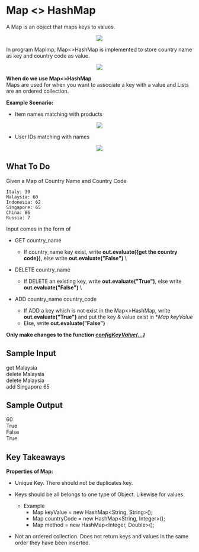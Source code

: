 # Map <> HashMap
A Map is an object that maps keys to values.
<p align="center">
 <img src="metadata/key-value.jpg">
</p>


In program MapImp, Map<>HashMap is implemented to store country name as key and country code as value.
<p align="center">
 <img src="metadata/country_code.jpg">
</p>

**When do we use Map<>HashMap** \
Maps are used for when you want to associate a key with a value and Lists are an ordered collection.

**Example Scenario:** 
- Item names matching with products
<p align="center">
 <img src="metadata/receipt.jpg">
</p>

- User IDs matching with names
<p align="center">
 <img src="metadata/key-value2.jpg">
</p>

## **What To Do**
Given a Map of Country Name and Country Code 

```
Italy: 39
Malaysia: 60
Indonesia: 62
Singapore: 65
China: 86
Russia: 7
```

Input comes in the form of 

- GET country_name
  - If country_name key exist, write **out.evaluate({get the country code})**, else write **out.evaluate("False")** \
  
- DELETE country_name
  - If DELETE an existing key, write **out.evaluate("True")**, else write **out.evaluate("False")** \
   
- ADD country_name country_code 
  - If ADD a key which is not exist in the Map<>HashMap, write **out.evaluate("True")**  and put the key & value exist in **Map keyValue*
  - Else, write **out.evaluate("False")**  

**Only make changes to the function [_configKeyValue(...)_](https://github.com/CertifaiAI/learn-java-the-certifai-way/blob/master/java-core/src/main/java/ai/certifai/intermediate/ex12/MapImp.java#L77-L81)**

## **Sample Input** 
get Malaysia  
delete Malaysia  
delete Malaysia  
add Singapore 65 

## **Sample Output** 
60  
True  
False  
True  

## **Key Takeaways** 

**Properties of Map:**
- Unique Key. There should not be duplicates key.
- Keys should be all belongs to one type of Object. Likewise for values.
    -   Example
        -   Map keyValue = new HashMap<String, String>();
        -   Map countryCode = new HashMap<String, Integer>();
        -   Map method = new HashMap<Integer, Double>();
        
- Not an ordered collection. Does not return keys and values in the same order they have been inserted.


